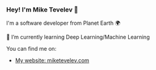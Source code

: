 ### Hey! I'm Mike Tevelev 👋

I'm a software developer from Planet Earth 🌍

🌱 I’m currently learning Deep Learning/Machine Learning

You can find me on:
- [My website: miketevelev.com](https://miketevelev.com/)

<!--
**miketevelev/miketevelev** is a ✨ _special_ ✨ repository because its `README.md` (this file) appears on your GitHub profile.

Here are some ideas to get you started:

- 🔭 I’m currently working on ...
- 🌱 I’m currently learning ...
- 👯 I’m looking to collaborate on ...
- 🤔 I’m looking for help with ...
- 💬 Ask me about ...
- 📫 How to reach me: ...
- 😄 Pronouns: ...
- ⚡ Fun fact: ...
-->
